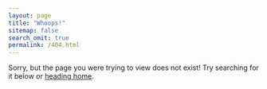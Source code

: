 ```yaml
---
layout: page
title: "Whoops!"
sitemap: false
search_omit: true
permalink: /404.html
---
```


Sorry, but the page you were trying to view does not exist! Try searching for it below or [heading home](/).

<script type="text/javascript">
  var GOOG_FIXURL_LANG = 'en';
  var GOOG_FIXURL_SITE = '{{ site.url }}'
</script>
<script type="text/javascript" src="//linkhelp.clients.google.com/tbproxy/lh/wm/fixurl.js"></script>
